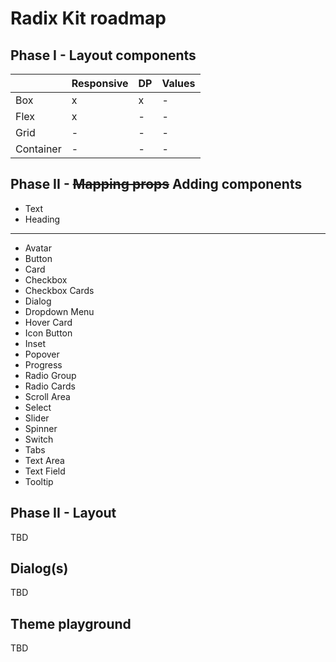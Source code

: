 # Radix Kit roadmap

## Phase I - Layout components

|           | Responsive | DP  | Values |
| --------- | ---------- | --- | ------ |
| Box       | x          | x   | -      |
| Flex      | x          | -   | -      |
| Grid      | -          | -   | -      |
| Container | -          | -   | -      |

## Phase II - ~~Mapping props~~ Adding components

- Text
- Heading

---

- Avatar
- Button
- Card
- Checkbox
- Checkbox Cards
- Dialog
- Dropdown Menu
- Hover Card
- Icon Button
- Inset
- Popover
- Progress
- Radio Group
- Radio Cards
- Scroll Area
- Select
- Slider
- Spinner
- Switch
- Tabs
- Text Area
- Text Field
- Tooltip

## Phase II - Layout

TBD

## Dialog(s)

TBD

## Theme playground

TBD
